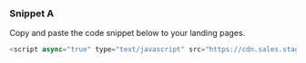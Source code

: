 ### Snippet A

Copy and paste the code snippet below to your landing pages.

```js
<script async="true" type="text/javascript" src="https://cdn.sales.staging.partner.stylight.net/v1/st.min.js"></script>
```